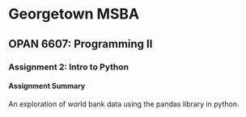 # Georgetown MSBA
## OPAN 6607: Programming II
### Assignment 2: Intro to Python

#### Assignment Summary
An exploration of world bank data using the pandas library in python.
